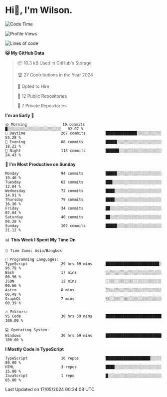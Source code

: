 # Hi👋, I'm Wilson.
<!--START_SECTION:waka-->
![Code Time](http://img.shields.io/badge/Code%20Time-1%2C386%20hrs%2017%20mins-blue)

![Profile Views](http://img.shields.io/badge/Profile%20Views-13-blue)

![Lines of code](https://img.shields.io/badge/From%20Hello%20World%20I%27ve%20Written-217.6%20thousand%20lines%20of%20code-blue)

**🐱 My GitHub Data** 

> 📦 10.3 kB Used in GitHub's Storage 
 > 
> 🏆 27 Contributions in the Year 2024
 > 
> 💼 Opted to Hire
 > 
> 📜 12 Public Repositories 
 > 
> 🔑 7 Private Repositories 
 > 
**I'm an Early 🐤** 

```text
🌞 Morning                10 commits          █░░░░░░░░░░░░░░░░░░░░░░░░   02.07 % 
🌆 Daytime                267 commits         ██████████████░░░░░░░░░░░   55.28 % 
🌃 Evening                88 commits          █████░░░░░░░░░░░░░░░░░░░░   18.22 % 
🌙 Night                  118 commits         ██████░░░░░░░░░░░░░░░░░░░   24.43 % 
```
📅 **I'm Most Productive on Sunday** 

```text
Monday                   94 commits          █████░░░░░░░░░░░░░░░░░░░░   19.46 % 
Tuesday                  62 commits          ███░░░░░░░░░░░░░░░░░░░░░░   12.84 % 
Wednesday                72 commits          ████░░░░░░░░░░░░░░░░░░░░░   14.91 % 
Thursday                 79 commits          ████░░░░░░░░░░░░░░░░░░░░░   16.36 % 
Friday                   34 commits          ██░░░░░░░░░░░░░░░░░░░░░░░   07.04 % 
Saturday                 40 commits          ██░░░░░░░░░░░░░░░░░░░░░░░   08.28 % 
Sunday                   102 commits         █████░░░░░░░░░░░░░░░░░░░░   21.12 % 
```


📊 **This Week I Spent My Time On** 

```text
🕑︎ Time Zone: Asia/Bangkok

💬 Programming Languages: 
TypeScript               29 hrs 59 mins      ████████████████████████░   96.78 % 
Bash                     17 mins             ░░░░░░░░░░░░░░░░░░░░░░░░░   00.96 % 
JSON                     12 mins             ░░░░░░░░░░░░░░░░░░░░░░░░░   00.66 % 
Astro                    8 mins              ░░░░░░░░░░░░░░░░░░░░░░░░░   00.48 % 
GraphQL                  7 mins              ░░░░░░░░░░░░░░░░░░░░░░░░░   00.39 % 

🔥 Editors: 
VS Code                  30 hrs 59 mins      █████████████████████████   100.00 % 

💻 Operating System: 
Windows                  30 hrs 59 mins      █████████████████████████   100.00 % 
```

**I Mostly Code in TypeScript** 

```text
TypeScript               16 repos            ████████████████████░░░░░   80.00 % 
HTML                     3 repos             ████░░░░░░░░░░░░░░░░░░░░░   15.00 % 
JavaScript               1 repo              █░░░░░░░░░░░░░░░░░░░░░░░░   05.00 % 
```




 Last Updated on 17/05/2024 00:34:08 UTC
<!--END_SECTION:waka-->
